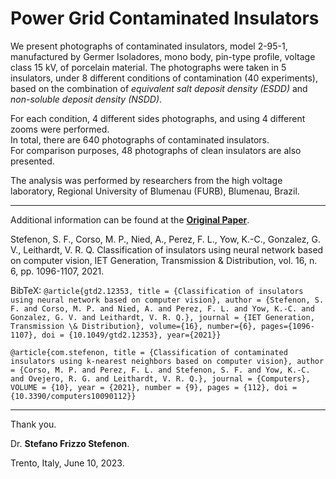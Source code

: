 # Power Grid Contaminated Insulators

We present photographs of contaminated insulators, model 2-95-1, manufactured by Germer Isoladores, mono body, pin-type profile, voltage class 15 kV, of porcelain material.
The photographs were taken in 5 insulators, under 8 different conditions of contamination (40 experiments), based on the combination of *equivalent salt deposit density (ESDD)* and *non-soluble deposit density (NSDD)*.   
  
For each condition, 4 different sides photographs, and using 4 different zooms were performed.  
In total, there are 640 photographs of contaminated insulators.  
For comparison purposes, 48 photographs of clean insulators are also presented.

The analysis was performed by researchers from the high voltage laboratory, Regional University of Blumenau (FURB), Blumenau, Brazil. 

---

Additional information can be found at the **[Original Paper](https://doi.org/10.1049/gtd2.12353)**.

Stefenon, S. F., Corso, M. P., Nied, A., Perez, F. L., Yow, K.-C., Gonzalez, G. V., Leithardt, V. R. Q. Classification of insulators using neural network based on computer vision, IET Generation, Transmission & Distribution, vol. 16, n. 6, pp. 1096-1107, 2021.

BibTeX:
`@article{gtd2.12353, title = {Classification of insulators using neural network based on computer vision}, author = {Stefenon, S. F. and Corso, M. P. and Nied, A. and Perez, F. L. and Yow, K.-C. and Gonzalez, G. V. and Leithardt, V. R. Q.}, journal = {IET Generation, Transmission \& Distribution}, volume={16}, number={6}, pages={1096-1107}, doi = {10.1049/gtd2.12353}, year={2021}}`

`@article{com.stefenon, title = {Classification of contaminated insulators using k-nearest neighbors based on computer vision}, author = {Corso, M. P. and Perez, F. L. and Stefenon, S. F. and Yow, K.-C. and Ovejero, R. G. and Leithardt, V. R. Q.}, journal = {Computers}, VOLUME = {10}, year = {2021}, number = {9}, pages = {112}, doi = {10.3390/computers10090112}}`

---
Thank you.

Dr. **Stefano Frizzo Stefenon**.

Trento, Italy, June 10, 2023.
